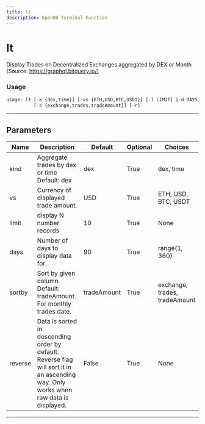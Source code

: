 ```yaml
---
title: lt
description: OpenBB Terminal Function
---
```


# lt

Display Trades on Decentralized Exchanges aggregated by DEX or Month [Source: https://graphql.bitquery.io/]

### Usage

```python
usage: lt [-k {dex,time}] [-vs {ETH,USD,BTC,USDT}] [-l LIMIT] [-d DAYS]
          [-s {exchange,trades,tradeAmount}] [-r]
```

---

## Parameters

| Name | Description | Default | Optional | Choices |
| ---- | ----------- | ------- | -------- | ------- |
| kind | Aggregate trades by dex or time Default: dex | dex | True | dex, time |
| vs | Currency of displayed trade amount. | USD | True | ETH, USD, BTC, USDT |
| limit | display N number records | 10 | True | None |
| days | Number of days to display data for. | 90 | True | range(1, 360) |
| sortby | Sort by given column. Default: tradeAmount. For monthly trades date. | tradeAmount | True | exchange, trades, tradeAmount |
| reverse | Data is sorted in descending order by default. Reverse flag will sort it in an ascending way. Only works when raw data is displayed. | False | True | None |
---

